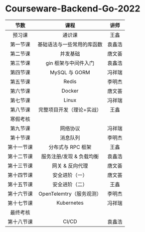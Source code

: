 # Courseware-Backend-Go-2022

|    节数    |            课程            |  讲师  |
| :--------: | :------------------------: | :----: |
|   预习课   |           通识课           |  王鑫  |
|  第一节课  | 基础语法与一些常用的库函数 | 袁鑫浩 |
|  第二节课  |          并发基础          | 唐文荟 |
|  第三节课  |    gin 框架与中间件入门    | 袁鑫浩 |
|  第四节课  |       MySQL 与 GORM        | 冯祥瑞 |
|  第五节课  |           Redis            | 李明杰 |
|  第六节课  |           Docker           | 唐文荟 |
|  第七节课  |           Linux            | 冯祥瑞 |
|  第八节课  | 完整项目开发（理论+实战）  |  王鑫  |
|  寒假考核  |                            |        |
|  第九节课  |          网络协议          | 冯祥瑞 |
|  第十节课  |          消息队列          | 李明杰 |
| 第十一节课 |     分布式与 RPC 框架      |  王鑫  |
| 第十二节课 |  服务注册/发现 & 负载均衡  | 袁鑫浩 |
| 第十三节课 |      网关 & 反向代理       | 唐文荟 |
| 第十四节课 |       安全进阶（一）       | 唐文荟 |
| 第十五节课 |       安全进阶（二）       |  王鑫  |
| 第十六节课 |  OpenTelemtry（服务观测）  | 李明杰 |
| 第十七节课 |         Kubernetes         | 冯祥瑞 |
|  最终考核  |                            |        |
| 第十八节课 |           CI/CD            | 袁鑫浩 |
